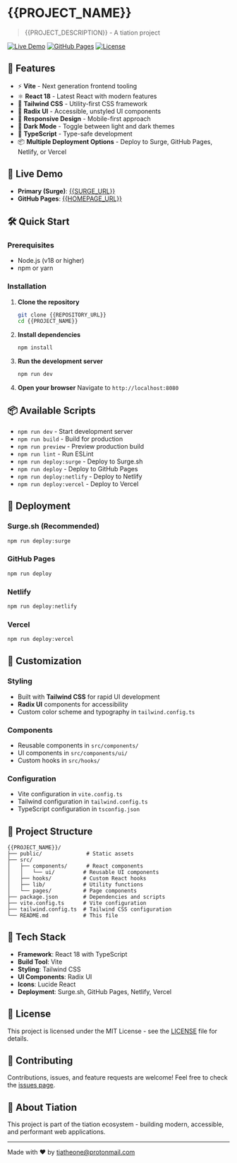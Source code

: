 # {{PROJECT_NAME}}

> {{PROJECT_DESCRIPTION}} - A tiation project

[![Live Demo](https://img.shields.io/badge/Live%20Demo-{{SURGE_URL}}-brightgreen)]({{SURGE_URL}})
[![GitHub Pages](https://img.shields.io/badge/GitHub%20Pages-{{HOMEPAGE_URL}}-blue)]({{HOMEPAGE_URL}})
[![License](https://img.shields.io/badge/License-MIT-yellow.svg)](./LICENSE)

## 🚀 Features

- ⚡ **Vite** - Next generation frontend tooling
- ⚛️ **React 18** - Latest React with modern features
- 🎨 **Tailwind CSS** - Utility-first CSS framework
- 🧩 **Radix UI** - Accessible, unstyled UI components
- 📱 **Responsive Design** - Mobile-first approach
- 🌙 **Dark Mode** - Toggle between light and dark themes
- 🔧 **TypeScript** - Type-safe development
- 📦 **Multiple Deployment Options** - Deploy to Surge, GitHub Pages, Netlify, or Vercel

## 🎯 Live Demo

- **Primary (Surge)**: [{{SURGE_URL}}]({{SURGE_URL}})
- **GitHub Pages**: [{{HOMEPAGE_URL}}]({{HOMEPAGE_URL}})

## 🛠️ Quick Start

### Prerequisites

- Node.js (v18 or higher)
- npm or yarn

### Installation

1. **Clone the repository**
   ```bash
   git clone {{REPOSITORY_URL}}
   cd {{PROJECT_NAME}}
   ```

2. **Install dependencies**
   ```bash
   npm install
   ```

3. **Run the development server**
   ```bash
   npm run dev
   ```

4. **Open your browser**
   Navigate to `http://localhost:8080`

## 📦 Available Scripts

- `npm run dev` - Start development server
- `npm run build` - Build for production
- `npm run preview` - Preview production build
- `npm run lint` - Run ESLint
- `npm run deploy:surge` - Deploy to Surge.sh
- `npm run deploy` - Deploy to GitHub Pages
- `npm run deploy:netlify` - Deploy to Netlify
- `npm run deploy:vercel` - Deploy to Vercel

## 🚀 Deployment

### Surge.sh (Recommended)
```bash
npm run deploy:surge
```

### GitHub Pages
```bash
npm run deploy
```

### Netlify
```bash
npm run deploy:netlify
```

### Vercel
```bash
npm run deploy:vercel
```

## 🎨 Customization

### Styling
- Built with **Tailwind CSS** for rapid UI development
- **Radix UI** components for accessibility
- Custom color scheme and typography in `tailwind.config.ts`

### Components
- Reusable components in `src/components/`
- UI components in `src/components/ui/`
- Custom hooks in `src/hooks/`

### Configuration
- Vite configuration in `vite.config.ts`
- Tailwind configuration in `tailwind.config.ts`
- TypeScript configuration in `tsconfig.json`

## 📁 Project Structure

```
{{PROJECT_NAME}}/
├── public/              # Static assets
├── src/
│   ├── components/      # React components
│   │   └── ui/         # Reusable UI components
│   ├── hooks/          # Custom React hooks
│   ├── lib/            # Utility functions
│   └── pages/          # Page components
├── package.json        # Dependencies and scripts
├── vite.config.ts      # Vite configuration
├── tailwind.config.ts  # Tailwind CSS configuration
└── README.md           # This file
```

## 🔧 Tech Stack

- **Framework**: React 18 with TypeScript
- **Build Tool**: Vite
- **Styling**: Tailwind CSS
- **UI Components**: Radix UI
- **Icons**: Lucide React
- **Deployment**: Surge.sh, GitHub Pages, Netlify, Vercel

## 📝 License

This project is licensed under the MIT License - see the [LICENSE](./LICENSE) file for details.

## 🤝 Contributing

Contributions, issues, and feature requests are welcome! Feel free to check the [issues page]({{REPOSITORY_URL}}/issues).

## 💫 About Tiation

This project is part of the tiation ecosystem - building modern, accessible, and performant web applications.

---

Made with ❤️ by [tiatheone@protonmail.com](mailto:tiatheone@protonmail.com)
